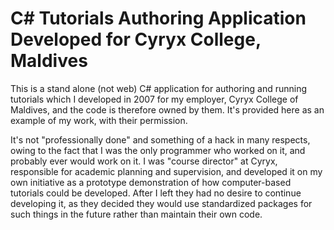 # C# Tutorials Authoring Application Developed for Cyryx College, Maldives

This is a stand alone (not web) C# application for authoring and running tutorials which I developed in 2007 for my employer, Cyryx College of Maldives, and the code is therefore owned by them. It's provided here as an example of my work, with their permission.

It's not "professionally done" and something of a hack in many respects, owing to the fact that I was the only programmer who worked on it, and probably ever would work on it. I was "course director" at Cyryx, responsible for academic planning and supervision, and developed it on my own initiative as a prototype demonstration of how computer-based tutorials could be developed. After I left they had no desire to continue developing it, as they decided they would use standardized packages for such things in the future rather than maintain their own code.


